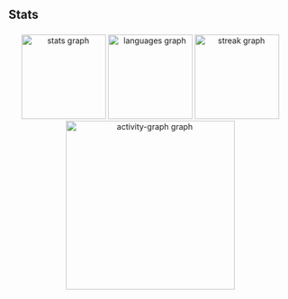 <h2 align="left">Stats</h2>

###

<div align="center">
  <img src="https://github-readme-stats.vercel.app/api?username=andrelfranco&hide_title=false&hide_rank=false&show_icons=true&include_all_commits=true&count_private=true&disable_animations=false&theme=tokyonight&locale=en&hide_border=false&order=1" height="150" alt="stats graph"  />
  <img src="https://github-readme-stats.vercel.app/api/top-langs?username=andrelfranco&locale=en&hide_title=false&layout=compact&card_width=320&langs_count=6&theme=tokyonight&hide_border=false&order=2" height="150" alt="languages graph"  />
  <img src="https://streak-stats.demolab.com?user=andrelfranco&locale=en&mode=daily&theme=tokyonight&hide_border=false&border_radius=5&order=3" height="150" alt="streak graph"  />
  <img src="https://github-readme-activity-graph.vercel.app/graph?username=andrelfranco&radius=16&theme=tokyo-night&area=true&order=5" height="300" alt="activity-graph graph"  />
</div>

###
